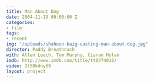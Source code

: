 ```yaml
---
title: Man About Dog
date: 2004-11-19 00:00:00 Z
categories:
- film
tags:
- recent
img: "/uploads/shaheen-baig-casting-man-about-dog.jpg"
director: Paddy Breathnach
with: Allen Leech, Tom Murphy, Ciaran Nolan
imdb: http://www.imdb.com/title/tt0374018/
video: 2t58kdny69
layout: project
---
```


